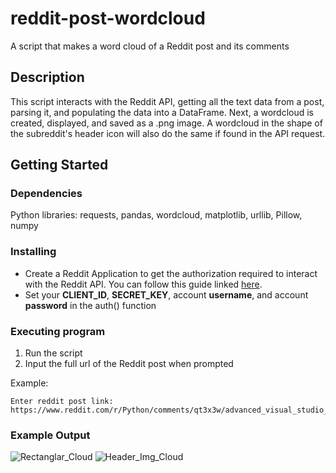 # reddit-post-wordcloud
A script that makes a word cloud of a Reddit post and its comments

## Description

This script interacts with the Reddit API, getting all the text data from a post, parsing it, and populating the data into a DataFrame. Next, a wordcloud is created, displayed, and saved as a .png image. A wordcloud in the shape of the subreddit's header icon will also do the same if found in the API request.

## Getting Started

### Dependencies

Python libraries: requests, pandas, wordcloud, matplotlib, urllib, Pillow, numpy

### Installing

* Create a Reddit Application to get the authorization required to interact with the Reddit API. You can follow this guide linked [here](https://towardsdatascience.com/how-to-use-the-reddit-api-in-python-5e05ddfd1e5c).
* Set your **CLIENT_ID**, **SECRET_KEY**, account **username**, and account **password** in the auth() function 

### Executing program

1. Run the script
2. Input the full url of the Reddit post when prompted

Example:
```
Enter reddit post link: https://www.reddit.com/r/Python/comments/qt3x3w/advanced_visual_studio_code_for_python_developers/
```

### Example Output
![Rectanglar_Cloud](https://i.imgur.com/aCQocel.png)
![Header_Img_Cloud](https://i.imgur.com/L08QzdW.png)
